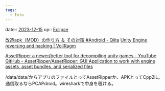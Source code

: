 ```yaml
---
tags:
  - Info
---
```


date:: [2023-12-15](/Daily_Note/2023-12-15.md)
up:: [Eclipse](../Bar/Eclipse.md)

[改造apk（MOD）の作り方 ＆ その対策 #Android - Qiita](https://qiita.com/yukiarrr/items/764adb88f5a485f714d8)
[Unity Engine reversing and hacking | VollRagm](https://vollragm.github.io/posts/unity-reversing/)

[AssetRipper a newer/better tool for decompiling unity games - YouTube](https://www.youtube.com/watch?v=jiWSxHzj434)
[GitHub - AssetRipper/AssetRipper: GUI Application to work with engine assets, asset bundles, and serialized files](https://github.com/AssetRipper/AssetRipper)

/data/data/からアプリのファイルとってAssetRipperか、APKとってCpp2IL。
通信取るならPCAPdroid。wiresharkで中身を覗ける。